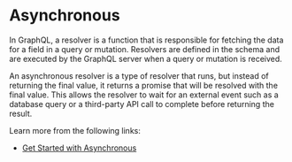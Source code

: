 # Asynchronous

In GraphQL, a resolver is a function that is responsible for fetching the data for a field in a query or mutation. Resolvers are defined in the schema and are executed by the GraphQL server when a query or mutation is received.

An asynchronous resolver is a type of resolver that runs, but instead of returning the final value, it returns a promise that will be resolved with the final value. This allows the resolver to wait for an external event such as a database query or a third-party API call to complete before returning the result.

Learn more from the following links:

- [Get Started with Asynchronous](https://graphql.org/learn/execution/#asynchronous-resolvers)
